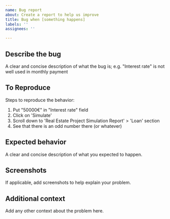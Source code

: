 ```yaml
---
name: Bug report
about: Create a report to help us improve
title: Bug when [something happens]
labels: ''
assignees: ''

---
```


## Describe the bug

A clear and concise description of what the bug is; e.g. "Interest rate" is not well used in monthly payment


## To Reproduce

Steps to reproduce the behavior:

1. Put "50000€" in "Interest rate" field
2. Click on 'Simulate'
3. Scroll down to 'Real Estate Project Simulation Report' > 'Loan' section
4. See that there is an odd number there (or whatever)


## Expected behavior

A clear and concise description of what you expected to happen.

## Screenshots

If applicable, add screenshots to help explain your problem.


## Additional context

Add any other context about the problem here.
